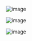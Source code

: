 ![image](https://github.com/user-attachments/assets/687d14f4-ed26-4a9a-bb96-67ada16ee697)

![image](https://github.com/user-attachments/assets/73e83b9b-6530-42fe-8a21-03ef728f0842)

![image](https://github.com/user-attachments/assets/1723b837-df74-4819-9e00-ec3461163972)


